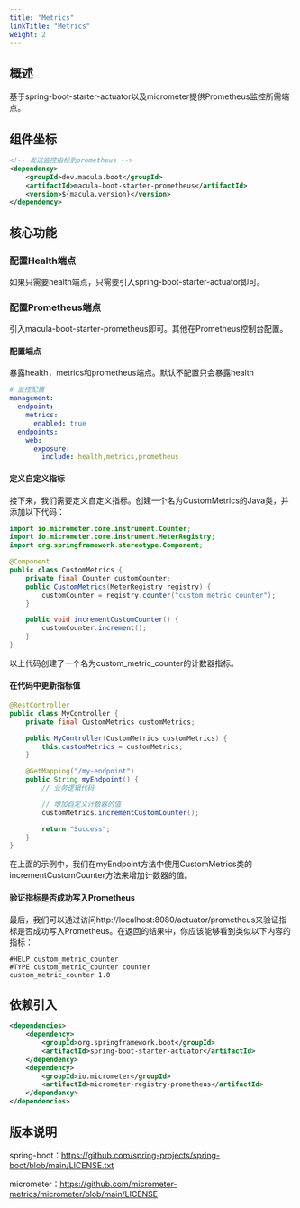 ```yaml
---
title: "Metrics"
linkTitle: "Metrics"
weight: 2
---
```


## 概述

基于spring-boot-starter-actuator以及micrometer提供Prometheus监控所需端点。



## 组件坐标

```xml
<!-- 发送监控指标到prometheus -->
<dependency>
    <groupId>dev.macula.boot</groupId>
    <artifactId>macula-boot-starter-prometheus</artifactId>
    <version>${macula.version}</version>
</dependency>
```



## 核心功能

### 配置Health端点

如果只需要health端点，只需要引入spring-boot-starter-actuator即可。

### 配置Prometheus端点

引入macula-boot-starter-prometheus即可。其他在Prometheus控制台配置。

#### 配置端点

暴露health，metrics和prometheus端点。默认不配置只会暴露health

```yaml
# 监控配置
management:
  endpoint:
    metrics:
      enabled: true
  endpoints:
    web:
      exposure:
        include: health,metrics,prometheus
```

#### 定义自定义指标

接下来，我们需要定义自定义指标。创建一个名为CustomMetrics的Java类，并添加以下代码：

```java
import io.micrometer.core.instrument.Counter;
import io.micrometer.core.instrument.MeterRegistry;
import org.springframework.stereotype.Component;

@Component
public class CustomMetrics {
    private final Counter customCounter;
    public CustomMetrics(MeterRegistry registry) {
        customCounter = registry.counter("custom_metric_counter");
    }

    public void incrementCustomCounter() {
        customCounter.increment();
    }
}
```

以上代码创建了一个名为custom_metric_counter的计数器指标。

#### 在代码中更新指标值

```java
@RestController
public class MyController {
    private final CustomMetrics customMetrics;

    public MyController(CustomMetrics customMetrics) {
        this.customMetrics = customMetrics;
    }

    @GetMapping("/my-endpoint")
    public String myEndpoint() {
        // 业务逻辑代码

        // 增加自定义计数器的值
        customMetrics.incrementCustomCounter();

        return "Success";
    }
}
```

在上面的示例中，我们在myEndpoint方法中使用CustomMetrics类的incrementCustomCounter方法来增加计数器的值。

#### 验证指标是否成功写入Prometheus

最后，我们可以通过访问http://localhost:8080/actuator/prometheus来验证指标是否成功写入Prometheus。在返回的结果中，你应该能够看到类似以下内容的指标：

```
#HELP custom_metric_counter
#TYPE custom_metric_counter counter
custom_metric_counter 1.0
```



## 依赖引入

```xml
<dependencies>
    <dependency>
        <groupId>org.springframework.boot</groupId>
        <artifactId>spring-boot-starter-actuator</artifactId>
    </dependency>
    <dependency>
        <groupId>io.micrometer</groupId>
        <artifactId>micrometer-registry-prometheus</artifactId>
    </dependency>
</dependencies>
```



## 版本说明

spring-boot：https://github.com/spring-projects/spring-boot/blob/main/LICENSE.txt

micrometer：https://github.com/micrometer-metrics/micrometer/blob/main/LICENSE
